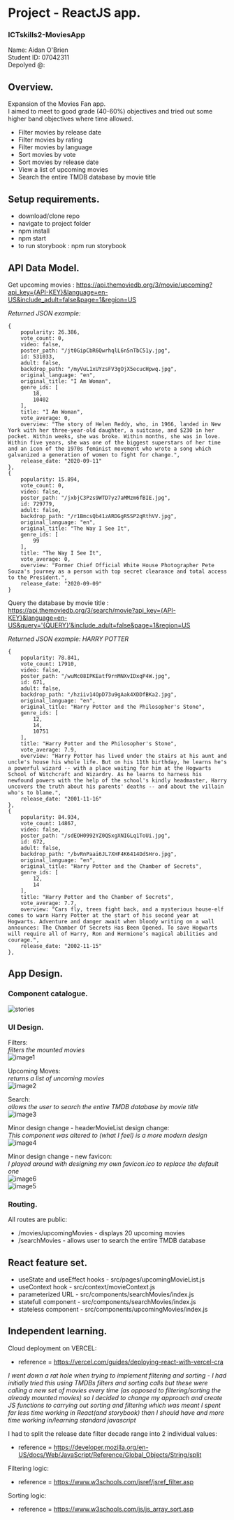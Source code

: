 # Project - ReactJS app.
### ICTskills2-MoviesApp


Name: Aidan O'Brien<br/>
Student ID: 07042311<br/>
Depolyed @:<br/>

## Overview.
Expansion of the Movies Fan app.<br/>
I aimed to meet to good grade (40-60%) objectives and tried out some higher band objectives where time allowed.<br/>

 + Filter movies by release date
 + Filter movies by rating
 + Filter movies by language
 + Sort movies by vote
 + Sort movies by release date
 + View a list of upcoming movies
 + Search the entire TMDB database by movie title

## Setup requirements.

+ download/clone repo
+ navigate to project folder
+ npm install
+ npm start
+ to run storybook : npm run storybook

## API Data Model.
Get upcoming movies : https://api.themoviedb.org/3/movie/upcoming?api_key={API-KEY}&language=en-US&include_adult=false&page=1&region=US<br/>

*Returned JSON example:*
```
{
    popularity: 26.386,
    vote_count: 0,
    video: false,
    poster_path: "/jt0GipCbR6QwrhqlL6n5nTbC51y.jpg",
    id: 531033,
    adult: false,
    backdrop_path: "/myVuL1xUYzsFV3gOjX5ecucHpwq.jpg",
    original_language: "en",
    original_title: "I Am Woman",
    genre_ids: [
        18,
        10402
    ],
    title: "I Am Woman",
    vote_average: 0,
    overview: "The story of Helen Reddy, who, in 1966, landed in New York with her three-year-old daughter, a suitcase, and $230 in her pocket. Within weeks, she was broke. Within months, she was in love. Within five years, she was one of the biggest superstars of her time and an icon of the 1970s feminist movement who wrote a song which galvanized a generation of women to fight for change.",
    release_date: "2020-09-11"
},
{
    popularity: 15.894,
    vote_count: 0,
    video: false,
    poster_path: "/jxbjC3Pzs9WTD7yz7aMMzm6fBIE.jpg",
    id: 729779,
    adult: false,
    backdrop_path: "/r1BmcsQb41zARDGgRSSP2qRthVV.jpg",
    original_language: "en",
    original_title: "The Way I See It",
    genre_ids: [
        99
    ],
    title: "The Way I See It",
    vote_average: 0,
    overview: "Former Chief Official White House Photographer Pete Souza's journey as a person with top secret clearance and total access to the President.",
    release_date: "2020-09-09"
}
```

Query the database by movie title : https://api.themoviedb.org/3/search/movie?api_key={API-KEY}&language=en-US&query='{QUERY}'&include_adult=false&page=1&region=US<br/>

*Returned JSON example: HARRY POTTER*
```
{
    popularity: 78.841,
    vote_count: 17910,
    video: false,
    poster_path: "/wuMc08IPKEatf9rnMNXvIDxqP4W.jpg",
    id: 671,
    adult: false,
    backdrop_path: "/hziiv14OpD73u9gAak4XDDfBKa2.jpg",
    original_language: "en",
    original_title: "Harry Potter and the Philosopher's Stone",
    genre_ids: [
        12,
        14,
        10751
    ],
    title: "Harry Potter and the Philosopher's Stone",
    vote_average: 7.9,
    overview: "Harry Potter has lived under the stairs at his aunt and uncle's house his whole life. But on his 11th birthday, he learns he's a powerful wizard -- with a place waiting for him at the Hogwarts School of Witchcraft and Wizardry. As he learns to harness his newfound powers with the help of the school's kindly headmaster, Harry uncovers the truth about his parents' deaths -- and about the villain who's to blame.",
    release_date: "2001-11-16"
},
{
    popularity: 84.934,
    vote_count: 14867,
    video: false,
    poster_path: "/sdEOH0992YZ0QSxgXNIGLq1ToUi.jpg",
    id: 672,
    adult: false,
    backdrop_path: "/bvRnPaai6JL7XHF4K6414DdSHro.jpg",
    original_language: "en",
    original_title: "Harry Potter and the Chamber of Secrets",
    genre_ids: [
        12,
        14
    ],
    title: "Harry Potter and the Chamber of Secrets",
    vote_average: 7.7,
    overview: "Cars fly, trees fight back, and a mysterious house-elf comes to warn Harry Potter at the start of his second year at Hogwarts. Adventure and danger await when bloody writing on a wall announces: The Chamber Of Secrets Has Been Opened. To save Hogwarts will require all of Harry, Ron and Hermione’s magical abilities and courage.",
    release_date: "2002-11-15"
},
```

## App Design.

### Component catalogue.
![stories](https://github.com/obrien-aidan/ICTskills2-MoviesApp/blob/master/stories.PNG)

### UI Design.

Filters:<br/>
*filters the mounted movies*<br/>
![image1](https://github.com/obrien-aidan/ICTskills2-MoviesApp/blob/master/image1.PNG)

Upcoming Moves:<br/>
*returns a list of uncoming movies*<br/>
![image2](https://github.com/obrien-aidan/ICTskills2-MoviesApp/blob/master/image2.PNG)

Search:<br/>
*allows the user to search the entire TMDB database by movie title*<br/>
![image3](https://github.com/obrien-aidan/ICTskills2-MoviesApp/blob/master/image3.PNG)

Minor design change - headerMovieList design change:<br/>
*This component was altered to (what I feel) is a more modern design*<br/>
![image4](https://github.com/obrien-aidan/ICTskills2-MoviesApp/blob/master/image4.PNG)

Minor design change - new favicon:<br/>
*I played around with designing my own favicon.ico to replace the default one*<br/>
![image6](https://github.com/obrien-aidan/ICTskills2-MoviesApp/blob/master/image6.PNG)
<br/>
![image5](https://github.com/obrien-aidan/ICTskills2-MoviesApp/blob/master/image5.PNG)


### Routing.
All routes are public:
+ /movies/upcomingMovies - displays 20 upcoming movies
+ /searchMovies - allows user to search the entire TMDB database

## React feature set.
+ useState and useEffect hooks - src/pages/upcomingMovieList.js
+ useContext hook - src/context/movieContext.js
+ parameterized URL - src/components/searchMovies/index.js
+ statefull component - src/components/searchMovies/index.js
+ stateless component - src/components/upcomingMovies/index.js

## Independent learning.
Cloud deployment on VERCEL:
+ reference = https://vercel.com/guides/deploying-react-with-vercel-cra

**I went down a rat hole when trying to implement filtering and sorting - I had initially tried this using TMDBs filters and sorting calls*
*but these were calling a new set of movies every time (as opposed to filtering/sorting the already mounted movies)*
*so I decided to change my approach and create JS functions to carrying out sorting and filtering which was meant I spent far less time working in React(and storybook) than I should have and more time working in/learning standard javascript**  

I had to split the release date filter decade range into 2 individual values:
+ reference = https://developer.mozilla.org/en-US/docs/Web/JavaScript/Reference/Global_Objects/String/split

Filtering logic:
+ reference = https://www.w3schools.com/jsref/jsref_filter.asp

Sorting logic:
+ reference = https://www.w3schools.com/js/js_array_sort.asp
